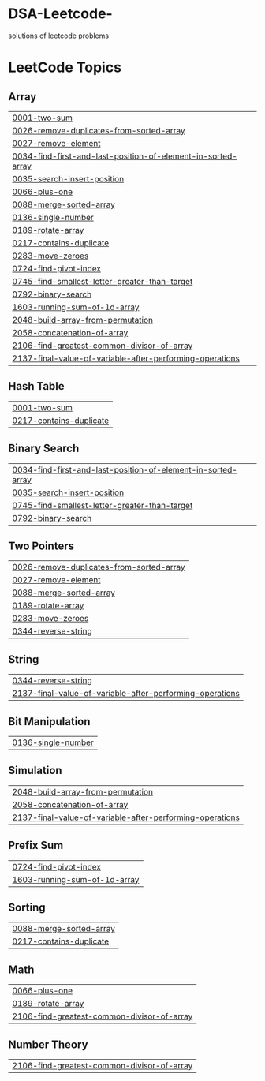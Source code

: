 # DSA-Leetcode-
solutions of leetcode problems

<!---LeetCode Topics Start-->
# LeetCode Topics
## Array
|  |
| ------- |
| [0001-two-sum](https://github.com/Git-emir/DSA-Leetcode-/tree/master/0001-two-sum) |
| [0026-remove-duplicates-from-sorted-array](https://github.com/Git-emir/DSA-Leetcode-/tree/master/0026-remove-duplicates-from-sorted-array) |
| [0027-remove-element](https://github.com/Git-emir/DSA-Leetcode-/tree/master/0027-remove-element) |
| [0034-find-first-and-last-position-of-element-in-sorted-array](https://github.com/Git-emir/DSA-Leetcode-/tree/master/0034-find-first-and-last-position-of-element-in-sorted-array) |
| [0035-search-insert-position](https://github.com/Git-emir/DSA-Leetcode-/tree/master/0035-search-insert-position) |
| [0066-plus-one](https://github.com/Git-emir/DSA-Leetcode-/tree/master/0066-plus-one) |
| [0088-merge-sorted-array](https://github.com/Git-emir/DSA-Leetcode-/tree/master/0088-merge-sorted-array) |
| [0136-single-number](https://github.com/Git-emir/DSA-Leetcode-/tree/master/0136-single-number) |
| [0189-rotate-array](https://github.com/Git-emir/DSA-Leetcode-/tree/master/0189-rotate-array) |
| [0217-contains-duplicate](https://github.com/Git-emir/DSA-Leetcode-/tree/master/0217-contains-duplicate) |
| [0283-move-zeroes](https://github.com/Git-emir/DSA-Leetcode-/tree/master/0283-move-zeroes) |
| [0724-find-pivot-index](https://github.com/Git-emir/DSA-Leetcode-/tree/master/0724-find-pivot-index) |
| [0745-find-smallest-letter-greater-than-target](https://github.com/Git-emir/DSA-Leetcode-/tree/master/0745-find-smallest-letter-greater-than-target) |
| [0792-binary-search](https://github.com/Git-emir/DSA-Leetcode-/tree/master/0792-binary-search) |
| [1603-running-sum-of-1d-array](https://github.com/Git-emir/DSA-Leetcode-/tree/master/1603-running-sum-of-1d-array) |
| [2048-build-array-from-permutation](https://github.com/Git-emir/DSA-Leetcode-/tree/master/2048-build-array-from-permutation) |
| [2058-concatenation-of-array](https://github.com/Git-emir/DSA-Leetcode-/tree/master/2058-concatenation-of-array) |
| [2106-find-greatest-common-divisor-of-array](https://github.com/Git-emir/DSA-Leetcode-/tree/master/2106-find-greatest-common-divisor-of-array) |
| [2137-final-value-of-variable-after-performing-operations](https://github.com/Git-emir/DSA-Leetcode-/tree/master/2137-final-value-of-variable-after-performing-operations) |
## Hash Table
|  |
| ------- |
| [0001-two-sum](https://github.com/Git-emir/DSA-Leetcode-/tree/master/0001-two-sum) |
| [0217-contains-duplicate](https://github.com/Git-emir/DSA-Leetcode-/tree/master/0217-contains-duplicate) |
## Binary Search
|  |
| ------- |
| [0034-find-first-and-last-position-of-element-in-sorted-array](https://github.com/Git-emir/DSA-Leetcode-/tree/master/0034-find-first-and-last-position-of-element-in-sorted-array) |
| [0035-search-insert-position](https://github.com/Git-emir/DSA-Leetcode-/tree/master/0035-search-insert-position) |
| [0745-find-smallest-letter-greater-than-target](https://github.com/Git-emir/DSA-Leetcode-/tree/master/0745-find-smallest-letter-greater-than-target) |
| [0792-binary-search](https://github.com/Git-emir/DSA-Leetcode-/tree/master/0792-binary-search) |
## Two Pointers
|  |
| ------- |
| [0026-remove-duplicates-from-sorted-array](https://github.com/Git-emir/DSA-Leetcode-/tree/master/0026-remove-duplicates-from-sorted-array) |
| [0027-remove-element](https://github.com/Git-emir/DSA-Leetcode-/tree/master/0027-remove-element) |
| [0088-merge-sorted-array](https://github.com/Git-emir/DSA-Leetcode-/tree/master/0088-merge-sorted-array) |
| [0189-rotate-array](https://github.com/Git-emir/DSA-Leetcode-/tree/master/0189-rotate-array) |
| [0283-move-zeroes](https://github.com/Git-emir/DSA-Leetcode-/tree/master/0283-move-zeroes) |
| [0344-reverse-string](https://github.com/Git-emir/DSA-Leetcode-/tree/master/0344-reverse-string) |
## String
|  |
| ------- |
| [0344-reverse-string](https://github.com/Git-emir/DSA-Leetcode-/tree/master/0344-reverse-string) |
| [2137-final-value-of-variable-after-performing-operations](https://github.com/Git-emir/DSA-Leetcode-/tree/master/2137-final-value-of-variable-after-performing-operations) |
## Bit Manipulation
|  |
| ------- |
| [0136-single-number](https://github.com/Git-emir/DSA-Leetcode-/tree/master/0136-single-number) |
## Simulation
|  |
| ------- |
| [2048-build-array-from-permutation](https://github.com/Git-emir/DSA-Leetcode-/tree/master/2048-build-array-from-permutation) |
| [2058-concatenation-of-array](https://github.com/Git-emir/DSA-Leetcode-/tree/master/2058-concatenation-of-array) |
| [2137-final-value-of-variable-after-performing-operations](https://github.com/Git-emir/DSA-Leetcode-/tree/master/2137-final-value-of-variable-after-performing-operations) |
## Prefix Sum
|  |
| ------- |
| [0724-find-pivot-index](https://github.com/Git-emir/DSA-Leetcode-/tree/master/0724-find-pivot-index) |
| [1603-running-sum-of-1d-array](https://github.com/Git-emir/DSA-Leetcode-/tree/master/1603-running-sum-of-1d-array) |
## Sorting
|  |
| ------- |
| [0088-merge-sorted-array](https://github.com/Git-emir/DSA-Leetcode-/tree/master/0088-merge-sorted-array) |
| [0217-contains-duplicate](https://github.com/Git-emir/DSA-Leetcode-/tree/master/0217-contains-duplicate) |
## Math
|  |
| ------- |
| [0066-plus-one](https://github.com/Git-emir/DSA-Leetcode-/tree/master/0066-plus-one) |
| [0189-rotate-array](https://github.com/Git-emir/DSA-Leetcode-/tree/master/0189-rotate-array) |
| [2106-find-greatest-common-divisor-of-array](https://github.com/Git-emir/DSA-Leetcode-/tree/master/2106-find-greatest-common-divisor-of-array) |
## Number Theory
|  |
| ------- |
| [2106-find-greatest-common-divisor-of-array](https://github.com/Git-emir/DSA-Leetcode-/tree/master/2106-find-greatest-common-divisor-of-array) |
<!---LeetCode Topics End-->